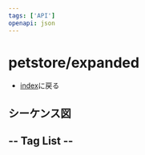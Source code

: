 ```yaml
---
tags: ['API']
openapi: json
---
```

# petstore/expanded
- [index](/)に戻る

## シーケンス図

<OpenApi :page='$page' />

## -- Tag List --
<TagList />
